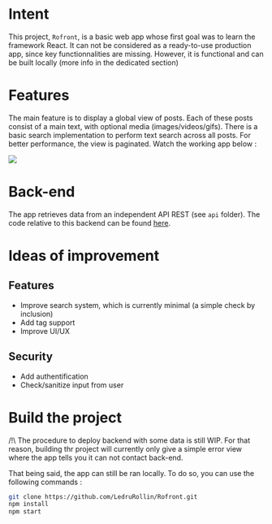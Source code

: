 # Intent

This project, `Rofront`, is a basic web app whose first goal was to learn the framework React. It can not be considered as a ready-to-use production app, since key functionnalities are missing. However, it is functional and can be built locally (more info in the dedicated section)

# Features

The main feature is to display a global view of posts. Each of these posts consist of a main text, with optional media (images/videos/gifs). There is a basic search implementation to perform text search across all posts. For better performance, the view is paginated. Watch the working app below :

<img src="public/Rofront_vis.gif"> 

# Back-end

The app retrieves data from an independent API REST (see `api` folder). The code relative to this backend can be found [here](https://github.com/LedruRollin/Roback).

# Ideas of improvement

## Features
- Improve search system, which is currently minimal (a simple check by inclusion)
- Add tag support
- Improve UI/UX

## Security

- Add authentification
- Check/sanitize input from user


# Build the project

\/!\ The procedure to deploy backend with some data is still WIP. For that reason,  building thr project will currently only give a simple error view where the app tells you it can not contact back-end.

That being said, the app can still be ran locally. To do so, you can use the following commands :

```bash
git clone https://github.com/LedruRollin/Rofront.git
npm install
npm start
```

